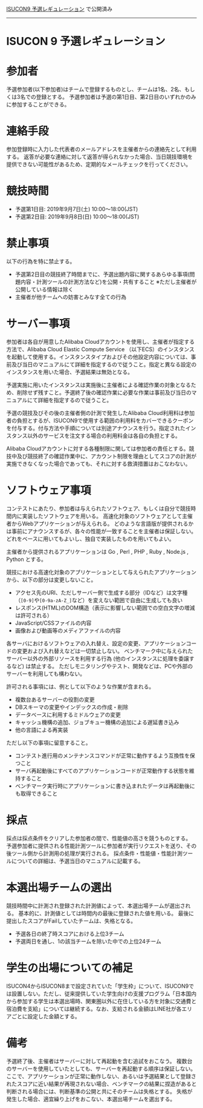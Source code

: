 [ISUCON9 予選レギュレーション](http://isucon.net/archives/53555007.html) で公開済み

---
# ISUCON 9 予選レギュレーション

# 参加者

予選参加者(以下参加者)はチームで登録するものとし、チームは1名、2名、もしくは3名での登録とする。 予選参加者は予選の第1日目、第2日目のいずれかのみに参加することができる。

# 連絡手段

参加登録時に入力した代表者のメールアドレスを主催者からの連絡先として利用する。 返答が必要な連絡に対して返答が得られなかった場合、当日競技環境を提供できない可能性があるため、定期的なメールチェックを行ってください。

# 競技時間

- 予選第1日目: 2019年9月7日(土) 10:00〜18:00(JST)
- 予選第2日目: 2019年9月8日(日) 10:00〜18:00(JST)

# 禁止事項

以下の行為を特に禁止する。

- 予選第2日目の競技終了時間までに、予選出題内容に関するあらゆる事項(問題内容・計測ツールの計測方法など)を公開・共有すること ※ただし主催者が公開している情報は除く
- 主催者が他チームへの妨害とみなす全ての行為

# サーバー事項

参加者は各自が用意したAlibaba Cloudアカウントを使用し、主催者が指定する方法で、Alibaba Cloud Elastic Compute Service （以下ECS）のインスタンスを起動して使用する。インスタンスタイプおよびその他設定内容については、事前及び当日のマニュアルにて詳細を指定するので従うこと。指定と異なる設定のインスタンスを用いた場合、予選結果は無効となる。

予選実施に用いたインスタンスは実施後に主催者による確認作業の対象となるため、削除せず残すこと。予選終了後の確認作業に必要な作業は事前及び当日のマニュアルにて詳細を指定するので従うこと。

予選の競技及びその後の主催者側の計測で発生したAlibaba Cloud利用料は参加者の負担とするが、ISUCON9で使用する範囲の利用料をカバーできるクーポンを付与する。付与方法や手順については別途アナウンスを行う。指定されたインスタンス以外のサービスを注文する場合の利用料金は各自の負担とする。

Alibaba Cloudアカウントに対する各種制限に関しては参加者の責任とする。競技中及び競技終了の確認作業中に、アカウント制限を理由としてスコアの計測が実施できなくなった場合であっても、それに対する救済措置はおこなわない。

# ソフトウェア事項

コンテストにあたり、参加者は与えられたソフトウェア、もしくは自分で競技時間内に実装したソフトウェアを用いる。 高速化対象のソフトウェアとして主催者からWebアプリケーションが与えられる。 どのような言語版が提供されるかは事前にアナウンスするが、各々の性能が一致することを主催者は保証しない。 どれをベースに用いてもよいし、独自で実装したものを用いてもよい。

主催者から提供されるアプリケーションは Go , Perl , PHP , Ruby , Node.js , Python とする。

競技における高速化対象のアプリケーションとして与えられたアプリケーションから、以下の部分は変更しないこと。

- アクセス先のURI、ただしサーバー側で生成する部分（IDなど）は文字種（`[0-9]`や`[0-9a-zA-Z_]`など）を変えない範囲で自由に生成しても良い
- レスポンス(HTML)のDOM構造（表示に影響しない範囲での空白文字の増減は許可される）
- JavaScript/CSSファイルの内容
- 画像および動画等のメディアファイルの内容

各サーバにおけるソフトウェアの入れ替え、設定の変更、アプリケーションコードの変更および入れ替えなどは一切禁止しない。 ベンチマーク中に与えられたサーバー以外の外部リソースを利用する行為 (他のインスタンスに処理を委譲するなど) は禁止する。 ただしモニタリングやテスト、開発などは、PCや外部のサーバーを利用しても構わない。

許可される事項には、例として以下のような作業が含まれる。

- 複数台あるサーバーの役割の変更
- DBスキーマの変更やインデックスの作成・削除
- データベースに利用するミドルウェアの変更
- キャッシュ機構の追加、ジョブキュー機構の追加による遅延書き込み
- 他の言語による再実装

ただし以下の事項に留意すること。

- コンテスト進行用のメンテナンスコマンドが正常に動作するよう互換性を保つこと
- サーバ再起動後にすべてのアプリケーションコードが正常動作する状態を維持すること
- ベンチマーク実行時にアプリケーションに書き込まれたデータは再起動後にも取得できること

# 採点

採点は採点条件をクリアした参加者の間で、性能値の高さを競うものとする。 予選参加者に提供される性能計測ツールに参加者が実行リクエストを送り、その後ツール側から計測用の処理が実行される。 採点条件・性能値・性能計測ツールについての詳細は、予選当日のマニュアルに記載する。

# 本選出場チームの選出

競技時間中に計測され登録された計測値によって、本選出場チームが選出される。 基本的に、計測値としては時間内の最後に登録された値を用いる。 最後に提出したスコアがFailしていたチームは、失格となる。

- 予選各日の終了時スコアにおける上位3チーム
- 予選両日を通し、1の該当チームを除いた中での上位24チーム

# 学生の出場についての補足

ISUCON4からISUCON8まで設定されていた「学生枠」について、ISUCON9では設置しない。ただし、従来提供していた学生向けの支援プログラム「日本国内から参加する学生は本選出場時、関東圏以外に在住している方を対象に交通費と宿泊費を支給」については継続する。なお、支給される金額はLINE社が各エリアごとに設定した金額とする。

# 備考

予選終了後、主催者はサーバーに対して再起動を含む追試をおこなう。 複数台のサーバーを使用していたとしても、サーバーを再起動する順序は保証しない。 ここで、アプリケーションが正常に動作しない、あるいは予選結果として登録されたスコアに近い結果が再現されない場合、ベンチマークの結果に捏造があると判断される場合には、判断基準の公開と共にそのチームは失格とする。 失格が発生した場合、適宜繰り上げをおこない、本選出場チームを選出する。
